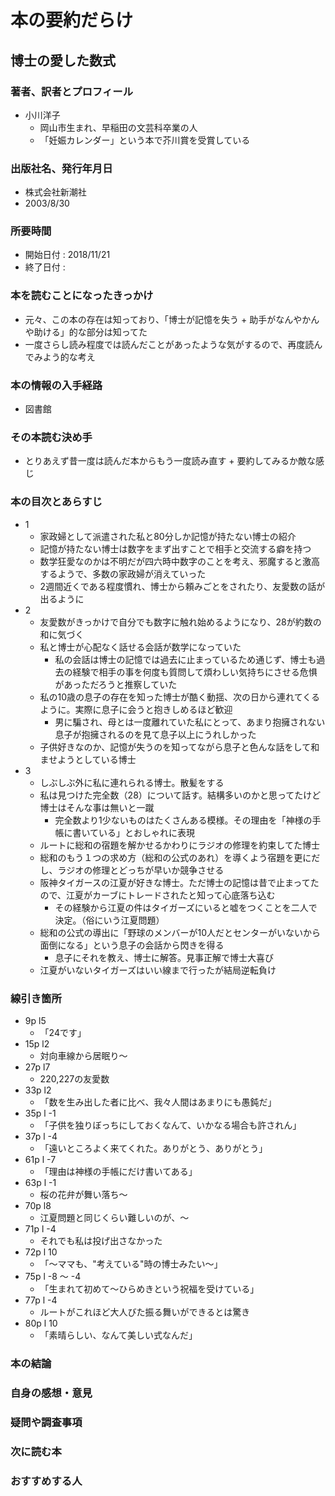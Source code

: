 # 本の要約だらけ

## 博士の愛した数式

### 著者、訳者とプロフィール

- 小川洋子
  - 岡山市生まれ、早稲田の文芸科卒業の人
  - 「妊娠カレンダー」という本で芥川賞を受賞している

### 出版社名、発行年月日

- 株式会社新潮社
- 2003/8/30

### 所要時間

- 開始日付 : 2018/11/21
- 終了日付 :

### 本を読むことになったきっかけ

- 元々、この本の存在は知っており、「博士が記憶を失う + 助手がなんやかんや助ける」的な部分は知ってた
- 一度さらし読み程度では読んだことがあったような気がするので、再度読んでみよう的な考え

### 本の情報の入手経路

- 図書館

### その本読む決め手

- とりあえず昔一度は読んだ本からもう一度読み直す + 要約してみるか敵な感じ

### 本の目次とあらすじ

- 1
  - 家政婦として派遣された私と80分しか記憶が持たない博士の紹介
  - 記憶が持たない博士は数字をまず出すことで相手と交流する癖を持つ
  - 数学狂愛なのかは不明だが四六時中数字のことを考え、邪魔すると激高するようで、多数の家政婦が消えていった
  - 2週間近くである程度慣れ、博士から頼みごとをされたり、友愛数の話が出るように
- 2
  - 友愛数がきっかけで自分でも数字に触れ始めるようになり、28が約数の和に気づく
  - 私と博士が心配なく話せる会話が数学になっていた
    - 私の会話は博士の記憶では過去に止まっているため通じず、博士も過去の経験で相手の事を何度も質問して煩わしい気持ちにさせる危惧があっただろうと推察していた
  - 私の10歳の息子の存在を知った博士が酷く動揺、次の日から連れてくるように。実際に息子に会うと抱きしめるほど歓迎
    - 男に騙され、母とは一度離れていた私にとって、あまり抱擁されない息子が抱擁されるのを見て息子以上にうれしかった
  - 子供好きなのか、記憶が失うのを知ってながら息子と色んな話をして和ませようとしている博士
- 3
  - しぶしぶ外に私に連れられる博士。散髪をする
  - 私は見つけた完全数（28）について話す。結構多いのかと思ってたけど博士はそんな事は無いと一蹴
    - 完全数より1少ないものはたくさんある模様。その理由を「神様の手帳に書いている」とおしゃれに表現
  - ルートに総和の宿題を解かせるかわりにラジオの修理を約束してた博士
  - 総和のもう１つの求め方（総和の公式のあれ）を導くよう宿題を更にだし、ラジオの修理とどっちが早いか競争させる
  - 阪神タイガースの江夏が好きな博士。ただ博士の記憶は昔で止まってたので、江夏がカーブにトレードされたと知って心底落ち込む
    - その経験から江夏の件はタイガーズにいると嘘をつくことを二人で決定。（俗にいう江夏問題）
  - 総和の公式の導出に「野球のメンバーが10人だとセンターがいないから面倒になる」という息子の会話から閃きを得る
    - 息子にそれを教え、博士に解答。見事正解で博士大喜び
  - 江夏がいないタイガーズはいい線まで行ったが結局逆転負け

### 線引き箇所

- 9p l5
  - 「24です」
- 15p l2
  - 対向車線から居眠り～
- 27p l7
  - 220,227の友愛数
- 33p l2
  - 「数を生み出した者に比べ、我々人間はあまりにも愚鈍だ」
- 35p l -1
  - 「子供を独りぼっちにしておくなんて、いかなる場合も許されん」
- 37p l -4
  - 「遠いところよく来てくれた。ありがとう、ありがとう」
- 61p l -7
  - 「理由は神様の手帳にだけ書いてある」
- 63p l -1
  - 桜の花弁が舞い落ち～
- 70p l8
  - 江夏問題と同じくらい難しいのが、～
- 71p l -4
  - それでも私は投げ出さなかった
- 72p l 10
  - 「～ママも、"考えている"時の博士みたい～」
- 75p l -8 ～ -4
  - 「生まれて初めて～ひらめきという祝福を受けている」
- 77p l -4
  - ルートがこれほど大人びた振る舞いができるとは驚き
- 80p l 10
  - 「素晴らしい、なんて美しい式なんだ」

### 本の結論

### 自身の感想・意見

### 疑問や調査事項

### 次に読む本

### おすすめする人

<div style="page-break-before:always"></div>

